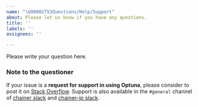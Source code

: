 ```yaml
---
name: "\U00002753Questions/Help/Support"
about: Please let us know if you have any questions.
title: ''
labels: ''
assignees: ''

---
```


Please write your question here.

### Note to the questioner

If your issue is a **request for support in using Optuna**, please consider to post it on [Stack Overflow].
Support is also available in the `#general` channel of [chainer slack] and [chainer-jp slack].

[Stack Overflow]: https://stackoverflow.com/questions/tagged/optuna
[chainer slack]: https://bit.ly/join-chainer-slack
[chainer-jp slack]: https://bit.ly/join-chainer-jp-slack
